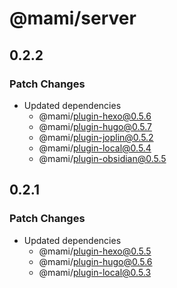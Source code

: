 # @mami/server

## 0.2.2

### Patch Changes

- Updated dependencies
  - @mami/plugin-hexo@0.5.6
  - @mami/plugin-hugo@0.5.7
  - @mami/plugin-joplin@0.5.2
  - @mami/plugin-local@0.5.4
  - @mami/plugin-obsidian@0.5.5

## 0.2.1

### Patch Changes

- Updated dependencies
  - @mami/plugin-hexo@0.5.5
  - @mami/plugin-hugo@0.5.6
  - @mami/plugin-local@0.5.3
